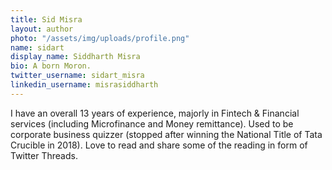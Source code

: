 ```yaml
---
title: Sid Misra
layout: author
photo: "/assets/img/uploads/profile.png"
name: sidart
display_name: Siddharth Misra
bio: A born Moron.
twitter_username: sidart_misra
linkedin_username: misrasiddharth
---
```


I have an overall 13 years of experience, majorly in Fintech & Financial services (including Microfinance and Money remittance). Used to be corporate business quizzer (stopped after winning the National Title of Tata Crucible in 2018). Love to read and share some of the reading in form of Twitter Threads.
